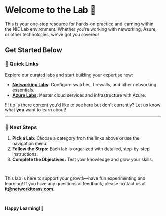 # Welcome to the Lab 👋

This is your one-stop resource for hands-on practice and learning within the NIE Lab environment. Whether you're working with networking, Azure, or other technologies, we've got you covered!


## Get Started Below

### 🔗 Quick Links
Explore our curated labs and start building your expertise now:

- **[Networking Labs](labs/networking/lab_overview.md):** Configure switches, firewalls, and other networking essentials.
- **[Azure Labs](labs/azure/azure_lab1.md):** Master cloud services and infrastructure with Azure.

!!! tip 
    Is there content you'd like to see here but don't currently? Let us know what **you** want to learn about!

---

### 📝 Next Steps
1. **Pick a Lab:** Choose a category from the links above or use the navigation menu.
2. **Follow the Steps:** Each lab is organized with detailed, step-by-step instructions.
3. **Complete the Objectives:** Test your knowledge and grow your skills.

<br>

This lab is here to support your growth—have fun experimenting and learning! If you have any questions or feedback, please contact us at **[it@networkiteasy.com](mailto:it@networkiteasy.com)**.

<br>

**Happy Learning!** 🎉
